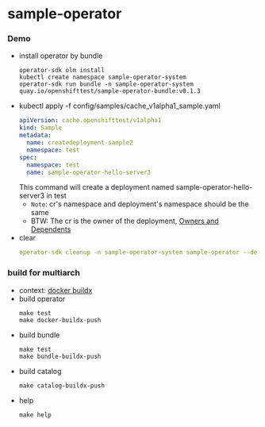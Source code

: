 # sample-operator
### Demo
+ install operator by bundle
  ```shell
  operator-sdk olm install
  kubectl create namespace sample-operator-system
  operator-sdk run bundle -n sample-operator-system quay.io/openshifttest/sample-operator-bundle:v0.1.3
  ```
+ kubectl apply -f config/samples/cache_v1alpha1_sample.yaml
  ```yaml
  apiVersion: cache.openshifttest/v1alpha1
  kind: Sample
  metadata:
    name: createdeployment-sample2
    namespace: test
  spec:
    namespace: test
    name: sample-operator-hello-server3
  ```
  This command will create a deployment named sample-operator-hello-server3 in test
  + `Note`: cr's namespace and deployment's namespace should be the same
  + BTW: The cr is the owner of the deployment, [Owners and Dependents](https://kubernetes.io/docs/concepts/overview/working-with-objects/owners-dependents/)
+ clear
  ```yaml
  operator-sdk cleanup -n sample-operator-system sample-operator --delete-all
  ```

### build for multiarch
+ context: [docker buildx](https://docs.docker.com/buildx/working-with-buildx/)
+ build operator
  ```shell
  make test
  make docker-buildx-push
  ```
+ build bundle
  ```shell
  make test
  make bundle-buildx-push
  ```
+ build catalog
  ```shell
  make catalog-buildx-push
  ```
+ help
  ```shell
  make help
  ```
